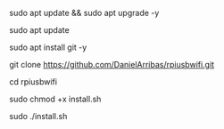sudo apt update && sudo apt upgrade -y

sudo apt update

sudo apt install git -y

git clone https://github.com/DanielArribas/rpiusbwifi.git

cd rpiusbwifi

sudo chmod +x install.sh

sudo ./install.sh
